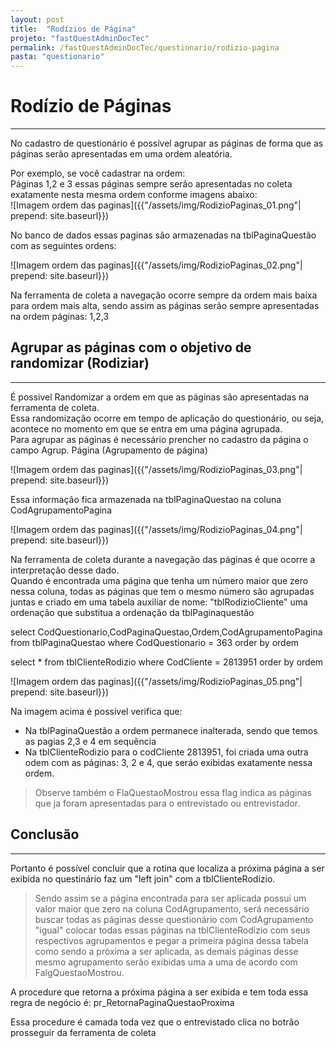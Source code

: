 ```yaml
---
layout: post
title:  "Rodízios de Página"
projeto: "fastQuestAdminDocTec"
permalink: /fastQuestAdminDocTec/questionario/rodizio-pagina
pasta: "questionario"
---
```

# Rodízio de Páginas
---
No cadastro de questionário é possível agrupar as páginas de forma que as páginas serão apresentadas em uma ordem aleatória.

Por exemplo, se você cadastrar na ordem:   
Páginas 1,2 e 3 essas páginas sempre serão apresentadas no coleta exatamente nesta mesma ordem conforme imagens abaixo:  
![Imagem ordem das paginas]({{"/assets/img/RodizioPaginas_01.png"| prepend: site.baseurl}})

No banco de dados essas paginas são armazenadas na tblPaginaQuestão com as seguintes ordens:

![Imagem ordem das paginas]({{"/assets/img/RodizioPaginas_02.png"| prepend: site.baseurl}})

Na ferramenta de coleta a navegação ocorre sempre da ordem mais baixa para ordem mais alta, sendo assim as páginas serão sempre apresentadas na ordem páginas: 1,2,3  

## Agrupar as páginas com o objetivo de randomizar (Rodiziar)  
---

É possivel Randomizar a ordem em que as páginas são apresentadas na ferramenta de coleta.  
Essa randomização ocorre em tempo de aplicação do questionário, ou seja, acontece no momento em que se entra em uma página agrupada.  
Para agrupar as páginas é necessário prencher no cadastro da página o campo Agrup. Página (Agrupamento de página)  

![Imagem ordem das paginas]({{"/assets/img/RodizioPaginas_03.png"| prepend: site.baseurl}})

Essa informação fica armazenada na tblPaginaQuestao na coluna  CodAgrupamentoPagina

![Imagem ordem das paginas]({{"/assets/img/RodizioPaginas_04.png"| prepend: site.baseurl}})  

Na ferramenta de coleta durante a navegação das páginas é que ocorre a interpretação desse dado.  
Quando é encontrada uma página que tenha um número maior que zero nessa coluna, todas as páginas que tem o mesmo número são agrupadas juntas e criado em uma tabela auxiliar de nome: "tblRodizioCliente" uma ordenação que substitua a ordenação da tblPaginaquestão  

select CodQuestionario,CodPaginaQuestao,Ordem,CodAgrupamentoPagina from tblPaginaQuestao where CodQuestionario = 363 order by ordem  

select * from tblClienteRodizio where CodCliente = 2813951 order by ordem  

![Imagem ordem das paginas]({{"/assets/img/RodizioPaginas_05.png"| prepend: site.baseurl}})  

Na imagem acima é possível verifica que:  
* Na tblPaginaQuestão a ordem permanece inalterada, sendo que temos as pagias 2,3 e 4 em sequência
* Na tblClienteRodizio para o codCliente 2813951, foi criada uma outra odem com as páginas: 3, 2 e 4, que seráo exibidas exatamente nessa ordem.  

>Observe também o FlaQuestaoMostrou essa flag indica as páginas que ja foram apresentadas para o entrevistado ou entrevistador.

## Conclusão
---

Portanto é possível concluir que a rotina que localiza a próxima página a ser exibida no questinário faz um "left join" com a tblClienteRodizio.  
> Sendo assim se a página encontrada para ser aplicada possui um valor maior que zero na coluna CodAgrupamento, será necessário buscar todas as páginas desse questionário com CodAgrupamento "igual" colocar todas essas páginas na tblClienteRodizio com seus respectivos agrupamentos e pegar a primeira página dessa tabela como  sendo a próxima a ser aplicada, as demais páginas desse mesmo agrupamento serão exibidas uma a uma de acordo com FalgQuestaoMostrou.  

A procedure que retorna a próxima página a ser exibida e tem toda essa regra de negócio é: pr_RetornaPaginaQuestaoProxima  

Essa procedure é camada toda vez que o entrevistado clica no botrão prosseguir da ferramenta de coleta


